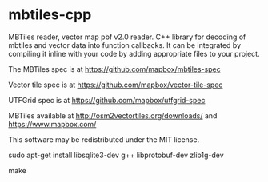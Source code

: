 # mbtiles-cpp
MBTiles reader, vector map pbf v2.0 reader. C++ library for decoding of mbtiles and vector data into function callbacks. It can be integrated by compiling it inline with your code by adding appropriate files to your project.

The MBTiles spec is at https://github.com/mapbox/mbtiles-spec

Vector tile spec is at https://github.com/mapbox/vector-tile-spec

UTFGrid spec is at https://github.com/mapbox/utfgrid-spec

MBTiles available at http://osm2vectortiles.org/downloads/ and https://www.mapbox.com/

This software may be redistributed under the MIT license.

sudo apt-get install libsqlite3-dev g++ libprotobuf-dev zlib1g-dev

make

